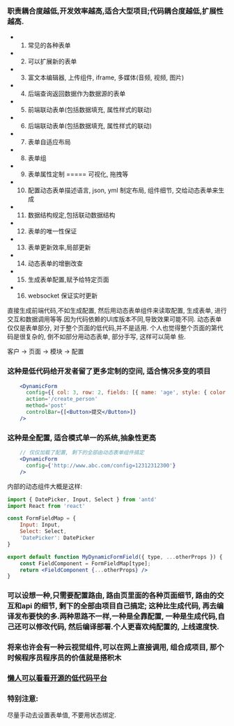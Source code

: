 
### 职责耦合度越低,开发效率越高,适合大型项目;代码耦合度越低,扩展性越高.

- 1. 常见的各种表单
- 2. 可以扩展新的表单
- 3. 富文本编辑器, 上传组件, iframe, 多媒体(音频, 视频, 图片)
- 4. 后端查询返回数据作为数据源的表单
- 5. 前端联动表单(包括数据填充, 属性样式的联动)
- 6. 后端联动表单(包括数据填充, 属性样式的联动)
- 7. 表单自适应布局
- 8. 表单组
- 9. 表单属性定制 ===== 可视化, 拖拽等
- 10. 配置动态表单描述语言, json, yml 制定布局, 组件细节, 交给动态表单来生成
- 11. 数据结构规定,包括联动数据结构
- 12. 表单的唯一性保证
- 13.  表单更新效率,局部更新
- 14. 动态表单的增删改查
- 15. 生成表单配置,赋予给特定页面
- 16. websocket 保证实时更新

直接生成前端代码,不如生成配置, 然后用动态表单组件来读取配置, 生成表单, 进行交互和数据调用等等.因为代码依赖的UI库版本不同,导致效果可能不同.
动态表单仅仅是表单部分, 对于整个页面的低代码,并不是适用. 个人也觉得整个页面的第代码是很复杂的, 倒不如部分用动态表单, 部分手写, 这样可以简单
些.

客户 -> 页面 -> 模块 -> 配置 

### 这种是低代码给开发者留了更多定制的空间, 适合情况多变的项目
```jsx
    <DynamicForm
      config={{ col: 3, row: 2, fields: [{ name: 'age', style: { color: 'red' } }] }}
      action='/create_person'
      method='post'
      controlBar={[<Button>提交</Button>]}
    />
```

### 这种是全配置, 适合模式单一的系统,抽象性更高
```jsx
    // 仅仅加载了配置, 剩下的全部由动态表单组件搞定
    <DynamicForm
      config={'http://www.abc.com/config=12312312300'}
    />
```

内部的动态组件大概是这样:
```jsx
import { DatePicker, Input, Select } from 'antd'
import React from 'react'

const FormFieldMap = {
    Input: Input,
    Select: Select,
    'DatePicker': DatePicker
}

export default function MyDynamicFormField({ type, ...otherProps }) {
    const FieldComponent = FormFieldMap[type];
    return <FieldComponent {...otherProps} />
}

```

### 可以设想一种,只需要配置路由, 路由页里面的各种页面细节, 路由的交互和api 的细节, 剩下的全部由项目自己搞定; 这种比生成代码, 再去编译发布要快的多.两种思路不一样,一种是全靠配置, 一种是生成代码,自己还可以修改代码, 然后编译部署.个人更喜欢纯配置的, 上线速度快.

### 将来也许会有一种云视觉组件,可以在网上直接调用, 组合成项目, 那个时候程序员程序员的价值就是搭积木

### [懒人可以看看开源的低代码平台](https://juejin.cn/post/7164694758588153863)

### 特别注意:
尽量手动去设置表单值, 不要用状态绑定.

